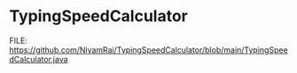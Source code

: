 # TypingSpeedCalculator

FILE: https://github.com/NiyamRai/TypingSpeedCalculator/blob/main/TypingSpeedCalculator.java

